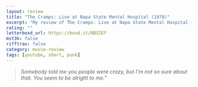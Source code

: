 ```yaml
---
layout: review
title: "The Cramps: Live at Napa State Mental Hospital (1978)"
excerpt: "My review of The Cramps: Live at Napa State Mental Hospital (1978)"
rating: ""
letterboxd_url: https://boxd.it/8BSIEf
mst3k: false
rifftrax: false
category: movie-review
tags: [youtube, short, punk]
---
```


<blockquote><i>Somebody told me you people were crazy, but I'm not so sure about that. You seem to be alright to me."</i></blockquote>
